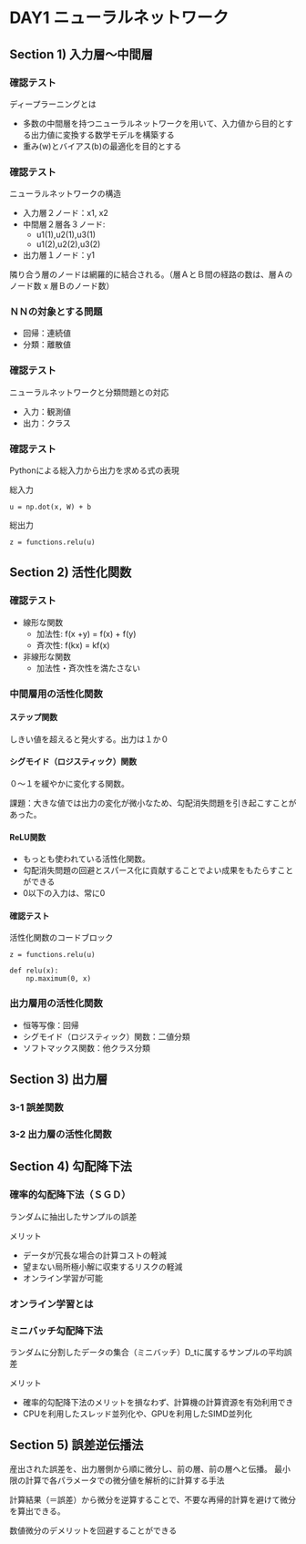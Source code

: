 # DAY1 ニューラルネットワーク

## Section 1) 入力層～中間層

### 確認テスト
ディープラーニングとは
- 多数の中間層を持つニューラルネットワークを用いて、入力値から目的とする出力値に変換する数学モデルを構築する
- 重み(w)とバイアス(b)の最適化を目的とする

### 確認テスト
ニューラルネットワークの構造
- 入力層２ノード：x1, x2
- 中間層２層各３ノード:
  - u1(1),u2(1),u3(1) 
  - u1(2),u2(2),u3(2) 
- 出力層１ノード：y1

隣り合う層のノードは網羅的に結合される。（層ＡとＢ間の経路の数は、層Ａのノード数 x 層Ｂのノード数）

### ＮＮの対象とする問題
- 回帰：連続値
- 分類：離散値

### 確認テスト
ニューラルネットワークと分類問題との対応
- 入力：観測値
- 出力：クラス

### 確認テスト
Pythonによる総入力から出力を求める式の表現

総入力
```
u = np.dot(x, W) + b
```
総出力
```
z = functions.relu(u)
```

## Section 2) 活性化関数

### 確認テスト
- 線形な関数
  - 加法性: f(x +y) = f(x) + f(y)
  - 斉次性: f(kx) = kf(x)
- 非線形な関数
  - 加法性・斉次性を満たさない

### 中間層用の活性化関数
#### ステップ関数
しきい値を超えると発火する。出力は１か０


#### シグモイド（ロジスティック）関数

０～１を緩やかに変化する関数。

課題：大きな値では出力の変化が微小なため、勾配消失問題を引き起こすことがあった。

#### ReLU関数
- もっとも使われている活性化関数。
- 勾配消失問題の回避とスパース化に貢献することでよい成果をもたらすことができる
- 0以下の入力は、常に0

#### 確認テスト
活性化関数のコードブロック
```
z = functions.relu(u)
```
```
def relu(x):
    np.maximum(0, x)
```

### 出力層用の活性化関数

- 恒等写像：回帰
- シグモイド（ロジスティック）関数：二値分類
- ソフトマックス関数：他クラス分類

## Section 3) 出力層
### 3-1 誤差関数
### 3-2 出力層の活性化関数
## Section 4) 勾配降下法

### 確率的勾配降下法（ＳＧＤ）
ランダムに抽出したサンプルの誤差

メリット
- データが冗長な場合の計算コストの軽減
- 望まない局所極小解に収束するリスクの軽減
- オンライン学習が可能

### オンライン学習とは

### ミニバッチ勾配降下法
ランダムに分割したデータの集合（ミニバッチ）D_tに属するサンプルの平均誤差

メリット
- 確率的勾配降下法のメリットを損なわず、計算機の計算資源を有効利用でき
- CPUを利用したスレッド並列化や、GPUを利用したSIMD並列化

## Section 5) 誤差逆伝播法

産出された誤差を、出力層側から順に微分し、前の層、前の層へと伝播。
最小限の計算で各パラメータでの微分値を解析的に計算する手法

計算結果（＝誤差）から微分を逆算することで、不要な再帰的計算を避けて微分を算出できる。

数値微分のデメリットを回避することができる
